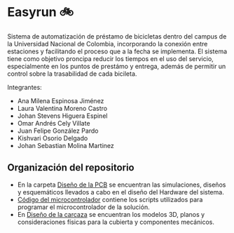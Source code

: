 # Easyrun :bike:

Sistema de automatización de préstamo de bicicletas dentro del campus de la Universidad Nacional de Colombia, incorporando la conexión entre estaciones y facilitando el proceso que a la fecha se implementa. El sistema tiene como objetivo proncipa reducir los tiempos en el uso del servicio, especialmente en los puntos de prestámo y entrega, además de permitir un control sobre la trasabilidad de cada bicileta.

Integrantes: 

* Ana Milena Espinosa Jiménez
* Laura Valentina Moreno Castro
* Johan Stevens Higuera Espinel
* Omar Andrés Cely Villate
* Juan Felipe González Pardo
* Kishvari Osorio Delgado
* Johan Sebastian Molina Martinez

## Organización del repositorio

* En la carpeta [Diseño de la PCB](https://github.com/felipeg86/Easyrun/tree/main/Circuit%20Design) se encuentran las simulaciones, diseños y esquemáticos llevados a cabo en el diseño del Hardware del sistema.
* [Código del microcontrolador](https://github.com/felipeg86/Easyrun/tree/main/Micropython) contiene los scripts utilizados para programar el microcontrolador de la solución.
* En [Diseño de la carcaza](https://github.com/felipeg86/Easyrun/tree/main/Case%20Design) se encuentran los modelos 3D, planos y consideraciones físicas para la cubierta y componentes mecánicos. 
